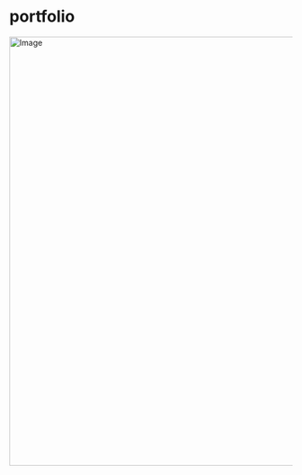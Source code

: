 # portfolio

<img width="1364" height="763" alt="Image" src="https://github.com/user-attachments/assets/055261ef-f46e-4bca-aa5b-d4a5306f813a" />
